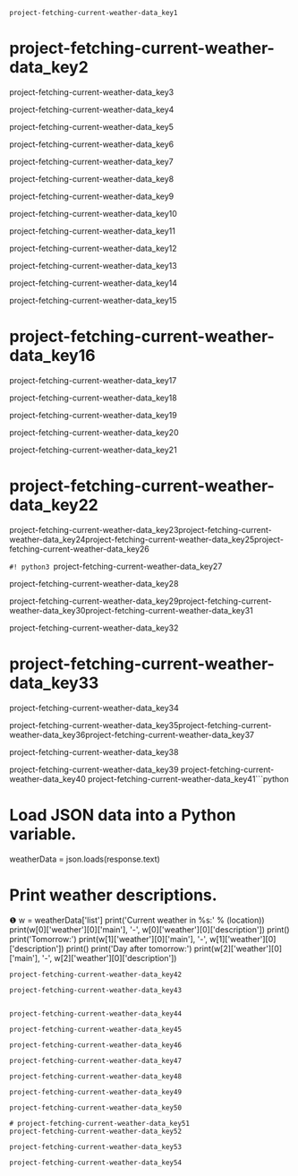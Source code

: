 ```ngMeta
project-fetching-current-weather-data_key1
```
# project-fetching-current-weather-data_key2
project-fetching-current-weather-data_key3

project-fetching-current-weather-data_key4

project-fetching-current-weather-data_key5

project-fetching-current-weather-data_key6

project-fetching-current-weather-data_key7

project-fetching-current-weather-data_key8

project-fetching-current-weather-data_key9

project-fetching-current-weather-data_key10

project-fetching-current-weather-data_key11

project-fetching-current-weather-data_key12

project-fetching-current-weather-data_key13

project-fetching-current-weather-data_key14

project-fetching-current-weather-data_key15

# project-fetching-current-weather-data_key16
project-fetching-current-weather-data_key17


project-fetching-current-weather-data_key18

project-fetching-current-weather-data_key19

project-fetching-current-weather-data_key20

project-fetching-current-weather-data_key21

# project-fetching-current-weather-data_key22
project-fetching-current-weather-data_key23project-fetching-current-weather-data_key24project-fetching-current-weather-data_key25project-fetching-current-weather-data_key26


`#! python3
`project-fetching-current-weather-data_key27

project-fetching-current-weather-data_key28

project-fetching-current-weather-data_key29project-fetching-current-weather-data_key30project-fetching-current-weather-data_key31

project-fetching-current-weather-data_key32

# project-fetching-current-weather-data_key33
project-fetching-current-weather-data_key34


project-fetching-current-weather-data_key35project-fetching-current-weather-data_key36project-fetching-current-weather-data_key37

project-fetching-current-weather-data_key38


project-fetching-current-weather-data_key39 project-fetching-current-weather-data_key40
project-fetching-current-weather-data_key41```python
   # Load JSON data into a Python variable.
   weatherData = json.loads(response.text)
   # Print weather descriptions.
❶ w = weatherData['list']
   print('Current weather in %s:' % (location))
   print(w[0]['weather'][0]['main'], '-', w[0]['weather'][0]['description'])
   print()
   print('Tomorrow:')
   print(w[1]['weather'][0]['main'], '-', w[1]['weather'][0]['description'])
   print()
   print('Day after tomorrow:')
   print(w[2]['weather'][0]['main'], '-', w[2]['weather'][0]['description'])
```
project-fetching-current-weather-data_key42

project-fetching-current-weather-data_key43


project-fetching-current-weather-data_key44

project-fetching-current-weather-data_key45

project-fetching-current-weather-data_key46

project-fetching-current-weather-data_key47

project-fetching-current-weather-data_key48

project-fetching-current-weather-data_key49

project-fetching-current-weather-data_key50

# project-fetching-current-weather-data_key51
project-fetching-current-weather-data_key52

project-fetching-current-weather-data_key53

project-fetching-current-weather-data_key54